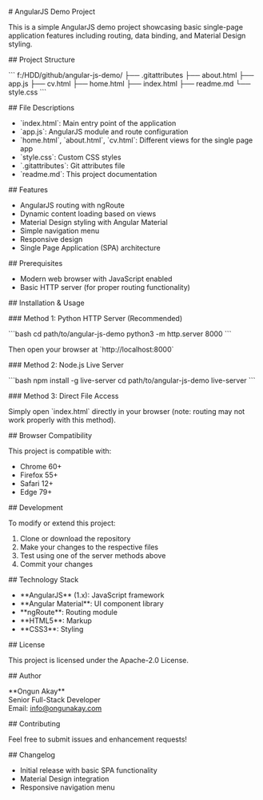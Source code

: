 \# AngularJS Demo Project

This is a simple AngularJS demo project showcasing basic single-page application features including routing, data binding, and Material Design styling.

\## Project Structure

\```
f:/HDD/github/angular-js-demo/
├── .gitattributes
├── about.html
├── app.js
├── cv.html
├── home.html
├── index.html
├── readme.md
└── style.css
\```

\## File Descriptions

- \`index.html\`: Main entry point of the application
- \`app.js\`: AngularJS module and route configuration
- \`home.html\`, \`about.html\`, \`cv.html\`: Different views for the single page app
- \`style.css\`: Custom CSS styles
- \`.gitattributes\`: Git attributes file
- \`readme.md\`: This project documentation

\## Features

- AngularJS routing with ngRoute
- Dynamic content loading based on views
- Material Design styling with Angular Material
- Simple navigation menu
- Responsive design
- Single Page Application (SPA) architecture

\## Prerequisites

- Modern web browser with JavaScript enabled
- Basic HTTP server (for proper routing functionality)

\## Installation & Usage

\### Method 1: Python HTTP Server (Recommended)

\```bash
cd path/to/angular-js-demo
python3 -m http.server 8000
\```

Then open your browser at \`http://localhost:8000\`

\### Method 2: Node.js Live Server

\```bash
npm install -g live-server
cd path/to/angular-js-demo
live-server
\```

\### Method 3: Direct File Access

Simply open \`index.html\` directly in your browser (note: routing may not work properly with this method).

\## Browser Compatibility

This project is compatible with:
- Chrome 60+
- Firefox 55+
- Safari 12+
- Edge 79+

\## Development

To modify or extend this project:

1. Clone or download the repository
2. Make your changes to the respective files
3. Test using one of the server methods above
4. Commit your changes

\## Technology Stack

- \*\*AngularJS\*\* (1.x): JavaScript framework
- \*\*Angular Material\*\*: UI component library
- \*\*ngRoute\*\*: Routing module
- \*\*HTML5\*\*: Markup
- \*\*CSS3\*\*: Styling

\## License

This project is licensed under the Apache-2.0 License.

\## Author

\*\*Ongun Akay\*\*  
Senior Full-Stack Developer  
Email: info@ongunakay.com

\## Contributing

Feel free to submit issues and enhancement requests!

\## Changelog

- Initial release with basic SPA functionality
- Material Design integration
- Responsive navigation menu